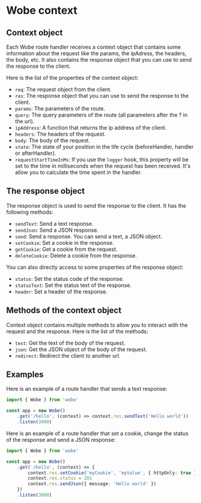 # Wobe context

## Context object

Each Wobe route handler receives a context object that contains some information about the request like the params, the ipAdress, the headers, the body, etc. It also contains the response object that you can use to send the response to the client.

Here is the list of the properties of the context object:

-   `req`: The request object from the client.
-   `res`: The response object that you can use to send the response to the client.
-   `params`: The parameters of the route.
-   `query`: The query parameters of the route (all parameters after the ? in the url).
-   `ipAddress`: A function that returns the ip address of the client.
-   `headers`: The headers of the request.
-   `body`: The body of the request.
-   `state`: The state of your position in the life cycle (beforeHandler, handler or afterHandler).
-   `requestStartTimeInMs`: If you use the `logger` hook, this property will be set to the time in milliseconds when the request has been received. It's allow you to calculate the time spent in the handler.

## The response object

The response object is used to send the response to the client. It has the following methods:

-   `sendText`: Send a text response.
-   `sendJson`: Send a JSON response.
-   `send`: Send a response. You can send a text, a JSON object.
-   `setCookie`: Set a cookie in the response.
-   `getCookie`: Get a cookie from the request.
-   `deleteCookie`: Delete a cookie from the response.

You can also directly access to some properties of the response object:

-   `status`: Set the status code of the response.
-   `statusText`: Set the status text of the response.
-   `header`: Set a header of the response.

## Methods of the context object

Context object contains multiple methods to allow you to interact with the request and the response. Here is the list of the methods:

-   `text`: Get the text of the body of the request.
-   `json`: Get the JSON object of the body of the request.
-   `redirect`: Redirect the client to another url.

## Examples

Here is an example of a route handler that sends a text response:

```ts
import { Wobe } from 'wobe'

const app = new Wobe()
	.get('/hello', (context) => context.res.sendText('Hello world'))
	.listen(3000)
```

Here is an example of a route handler that set a cookie, change the status of the response and send a JSON response:

```ts
import { Wobe } from 'wobe'

const app = new Wobe()
	.get('/hello', (context) => {
		context.res.setCookie('myCookie', 'myValue', { httpOnly: true })
		context.res.status = 201
		context.res.sendJson({ message: 'Hello world' })
	})
	.listen(3000)
```
